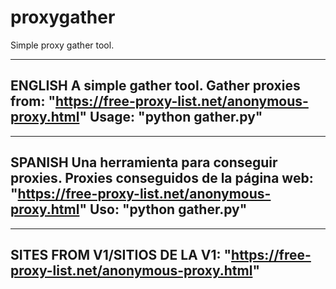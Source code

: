 # proxygather
Simple proxy gather tool.

----------------------
ENGLISH
A simple gather tool.
Gather proxies from: "https://free-proxy-list.net/anonymous-proxy.html"
Usage: "python gather.py"
----------------------


----------------------
SPANISH
Una herramienta para conseguir proxies.
Proxies conseguidos de la página web: "https://free-proxy-list.net/anonymous-proxy.html"
Uso: "python gather.py"
----------------------




----------------------
SITES FROM V1/SITIOS DE LA V1:
"https://free-proxy-list.net/anonymous-proxy.html"
----------------------
